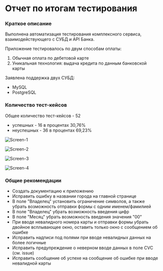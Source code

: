 
# Отчет по итогам тестирования

### Краткое описание

Выполнена автоматизация тестирования комплексного сервиса, взаимодействующего с СУБД и API Банка.

Приложение тестировалось по двум способам оплаты:
1. Обычная оплата по дебетовой карте
1. Уникальная технология: выдача кредита по данным банковской карты

Заявлена поддержка двух СУБД:
* MySQL
* PostgreSQL

### Количество тест-кейсов

Общее количество тест-кейсов - 52 

* успешных - 16 в процентах 30,76%
* неуспешных - 36 в процентах 69,23%

![Screen-1](https://github.com/user-attachments/assets/f95c753c-24f4-45b4-8505-588859ad2c34)

![Screen-2](https://github.com/user-attachments/assets/c7035eb0-ee8d-4499-8e92-bfd5b682c7a8)

![Screen-3](https://github.com/user-attachments/assets/d1773527-abe4-475c-a25c-25da153689bb)

![Screen-4](https://github.com/user-attachments/assets/fe7926f0-d2ee-4efa-8219-c467ed681699)



### Общие рекомендации
- Создать документацию к приложению 
- Исправить ошибку в названии города на главной странице
- В поле "Владелец" установить ограничение символов, а также убрать возможность отправки формы с одним именем/фамилией
- В поле "Владелец" убрать возможность введения цифр
- В поле "Месяц" убрать возможность введения значения "00"
- При вводе невалидного номера карты и отправки формы убрать двойное всплывающее окно, оставить только окно с сообщением об ошибке
- Исправить надписи под полями при вводе невалидных данных на более логичные
- Исправить предупреждение о неверном вводе данных в поле CVC (см. issue) <a href="https://github.com/LeontevTest/QA_Diplom/issues/13" style="font-size: 18px"></a> <br>
- Исправить сообщение об успехе на сообщение об ошибке при вводе невалидной карты 



